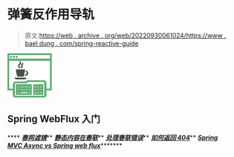 # 弹簧反作用导轨

> 原文:[https://web . archive . org/web/20220930061024/https://www . bael dung . com/spring-reactive-guide](https://web.archive.org/web/20220930061024/https://www.baeldung.com/spring-reactive-guide)

![java con other - icon](img/0a69e2773bfb2e7b6dccb58c1d2c6583.png)

## Spring WebFlux 入门

****   ***[春网滤镜](/web/20220815033041/https://www.baeldung.com/spring-webflux-filters)*****   ***[静态内容在春联](/web/20220815033041/https://www.baeldung.com/spring-webflux-static-content)*****   ***[处理春联错误](/web/20220815033041/https://www.baeldung.com/spring-webflux-errors)*****   ***[如何返回 404](/web/20220815033041/https://www.baeldung.com/spring-webflux-404)*****   ***[Spring MVC Async vs Spring web flux](/web/20220815033041/https://www.baeldung.com/spring-mvc-async-vs-webflux)**********